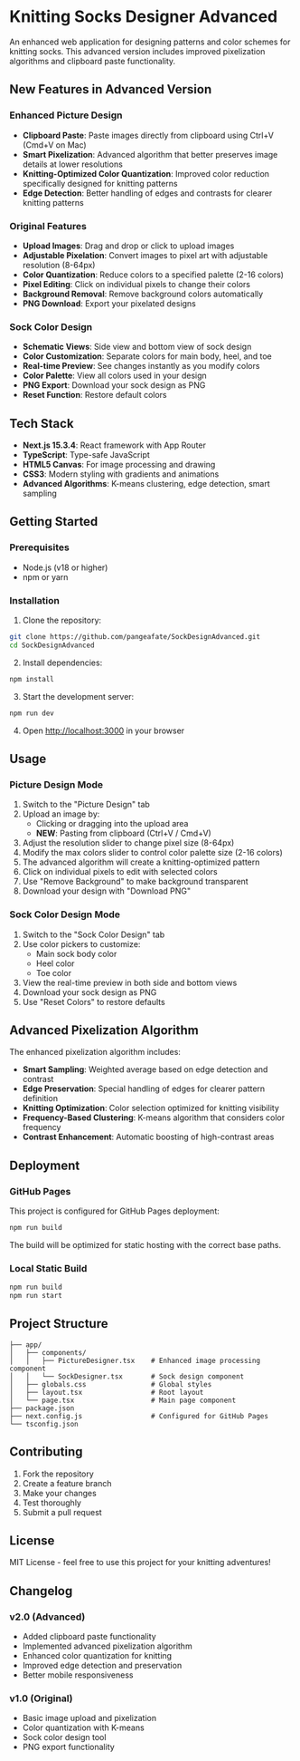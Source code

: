 # Knitting Socks Designer Advanced

An enhanced web application for designing patterns and color schemes for knitting socks. This advanced version includes improved pixelization algorithms and clipboard paste functionality.

## New Features in Advanced Version

### Enhanced Picture Design
- **Clipboard Paste**: Paste images directly from clipboard using Ctrl+V (Cmd+V on Mac)
- **Smart Pixelization**: Advanced algorithm that better preserves image details at lower resolutions
- **Knitting-Optimized Color Quantization**: Improved color reduction specifically designed for knitting patterns
- **Edge Detection**: Better handling of edges and contrasts for clearer knitting patterns

### Original Features
- **Upload Images**: Drag and drop or click to upload images
- **Adjustable Pixelation**: Convert images to pixel art with adjustable resolution (8-64px)
- **Color Quantization**: Reduce colors to a specified palette (2-16 colors)
- **Pixel Editing**: Click on individual pixels to change their colors
- **Background Removal**: Remove background colors automatically
- **PNG Download**: Export your pixelated designs

### Sock Color Design
- **Schematic Views**: Side view and bottom view of sock design
- **Color Customization**: Separate colors for main body, heel, and toe
- **Real-time Preview**: See changes instantly as you modify colors
- **Color Palette**: View all colors used in your design
- **PNG Export**: Download your sock design as PNG
- **Reset Function**: Restore default colors

## Tech Stack

- **Next.js 15.3.4**: React framework with App Router
- **TypeScript**: Type-safe JavaScript
- **HTML5 Canvas**: For image processing and drawing
- **CSS3**: Modern styling with gradients and animations
- **Advanced Algorithms**: K-means clustering, edge detection, smart sampling

## Getting Started

### Prerequisites
- Node.js (v18 or higher)
- npm or yarn

### Installation

1. Clone the repository:
```bash
git clone https://github.com/pangeafate/SockDesignAdvanced.git
cd SockDesignAdvanced
```

2. Install dependencies:
```bash
npm install
```

3. Start the development server:
```bash
npm run dev
```

4. Open [http://localhost:3000](http://localhost:3000) in your browser

## Usage

### Picture Design Mode
1. Switch to the "Picture Design" tab
2. Upload an image by:
   - Clicking or dragging into the upload area
   - **NEW**: Pasting from clipboard (Ctrl+V / Cmd+V)
3. Adjust the resolution slider to change pixel size (8-64px)
4. Modify the max colors slider to control color palette size (2-16 colors)
5. The advanced algorithm will create a knitting-optimized pattern
6. Click on individual pixels to edit with selected colors
7. Use "Remove Background" to make background transparent
8. Download your design with "Download PNG"

### Sock Color Design Mode
1. Switch to the "Sock Color Design" tab
2. Use color pickers to customize:
   - Main sock body color
   - Heel color
   - Toe color
3. View the real-time preview in both side and bottom views
4. Download your sock design as PNG
5. Use "Reset Colors" to restore defaults

## Advanced Pixelization Algorithm

The enhanced pixelization algorithm includes:

- **Smart Sampling**: Weighted average based on edge detection and contrast
- **Edge Preservation**: Special handling of edges for clearer pattern definition
- **Knitting Optimization**: Color selection optimized for knitting visibility
- **Frequency-Based Clustering**: K-means algorithm that considers color frequency
- **Contrast Enhancement**: Automatic boosting of high-contrast areas

## Deployment

### GitHub Pages
This project is configured for GitHub Pages deployment:

```bash
npm run build
```

The build will be optimized for static hosting with the correct base paths.

### Local Static Build
```bash
npm run build
npm run start
```

## Project Structure

```
├── app/
│   ├── components/
│   │   ├── PictureDesigner.tsx    # Enhanced image processing component
│   │   └── SockDesigner.tsx       # Sock design component
│   ├── globals.css                # Global styles
│   ├── layout.tsx                 # Root layout
│   └── page.tsx                   # Main page component
├── package.json
├── next.config.js                 # Configured for GitHub Pages
└── tsconfig.json
```

## Contributing

1. Fork the repository
2. Create a feature branch
3. Make your changes
4. Test thoroughly
5. Submit a pull request

## License

MIT License - feel free to use this project for your knitting adventures!

## Changelog

### v2.0 (Advanced)
- Added clipboard paste functionality
- Implemented advanced pixelization algorithm
- Enhanced color quantization for knitting
- Improved edge detection and preservation
- Better mobile responsiveness

### v1.0 (Original)
- Basic image upload and pixelization
- Color quantization with K-means
- Sock color design tool
- PNG export functionality 